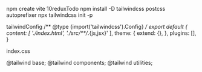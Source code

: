 npm create vite 10reduxTodo
npm install -D tailwindcss postcss autoprefixer
npx tailwindcss init -p

tailwindConfig
/** @type {import('tailwindcss').Config} */
export default {
  content: [
    './index.html',
    './src/**/*.{js,jsx}'
  ],
  theme: {
    extend: {},
  },
  plugins: [],
}

index.css

@tailwind base; 
@tailwind components; 
@tailwind utilities; 